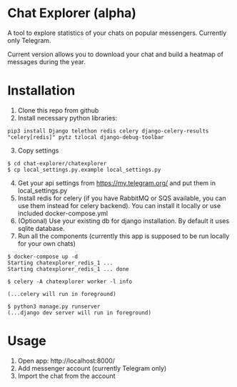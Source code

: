 # Chat Explorer (alpha)

A tool to explore statistics of your chats on popular messengers. Currently only Telegram.

Current version allows you to download your chat and build a heatmap of messages during the year.

# Installation

1. Clone this repo from github
2. Install necessary python libraries:
```
pip3 install Django telethon redis celery django-celery-results "celery[redis]" pytz tzlocal django-debug-toolbar
```
3. Copy settings
```
$ cd chat-explorer/chatexplorer
$ cp local_settings.py.example local_settings.py
```
4. Get your api settings from https://my.telegram.org/ and put them in local_settings.py
5. Install redis for celery (if you have RabbitMQ or SQS available, you can use them instead for celery backend). You can install it locally or use included docker-compose.yml
6. (Optional) Use your existing db for django installation. By default it uses sqlite database.
7. Run all the components (currently this app is supposed to be run locally for your own chats)
```
$ docker-compose up -d
Starting chatexplorer_redis_1 ...
Starting chatexplorer_redis_1 ... done

$ celery -A chatexplorer worker -l info

(...celery will run in foreground)

$ python3 manage.py runserver
(...django dev server will run in foreground)
```

# Usage

1. Open app: http://localhost:8000/
2. Add messenger account (currently Telegram only)
3. Import the chat from the account
